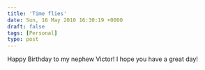 ```yaml
---
title: 'Time flies'
date: Sun, 16 May 2010 16:30:19 +0000
draft: false
tags: [Personal]
type: post
---
```


Happy Birthday to my nephew Victor! I hope you have a great day!